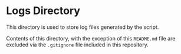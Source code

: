 # Logs Directory

This directory is used to store log files generated by the script.

Contents of this directory, with the exception of this `README.md` file are excluded via the `.gitignore` file included in this repository.
